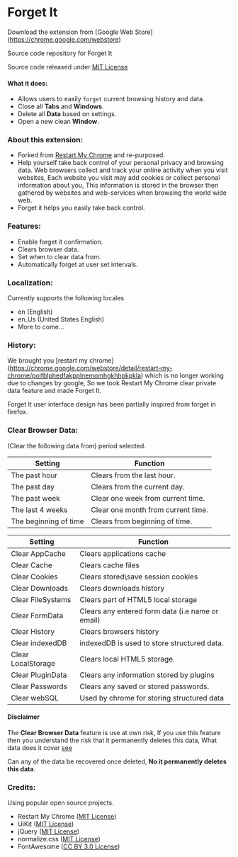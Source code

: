 Forget It
========

Download the extension from [Google Web Store] (https://chrome.google.com/webstore) 

Source code repository for Forget It

Source code released under [MIT License](http://opensource.org/licenses/MIT)


#### What it does: 
* Allows users to easily `forget` current browsing history and data. 
* Close all __Tabs__ and __Windows__.
* Delete all __Data__ based on settings.
* Open a new clean __Window__.

### About this extension:

- Forked from [Restart My Chrome](https://github.com/InternalError503/restart-my-chrome) and re-purposed.
- Help yourself take back control of your personal privacy and browsing data. 
Web browsers collect and track your online activity when you visit websites, 
Each website you visit may add cookies or collect personal information about you, 
This information is stored in the browser then gathered by websites and web-services when browsing the world wide web.
- Forget it helps you easily take back control.

### Features:
- Enable forget it confirmation.
- Clears browser data.
- Set when to clear data from.
- Automatically forget at user set intervals.

### Localization:
Currently supports the following locales
- en (English)
- en_Us (United States English)
- More to come...

### History:
We brought you [restart my chrome] (https://chrome.google.com/webstore/detail/restart-my-chrome/poifblphedfakpplnemomhgkhhpkpkla) which is no longer working
due to changes by google, So we took Restart My Chrome clear private data feature and made Forget It.

Forget It user interface design has been partially inspired from forget in firefox.

### Clear Browser Data:

(Clear the following data from) period selected.

| Setting | Function |
------------- | -------------
The past hour | Clears from the last hour.
The past day | Clears from the current day.
The past week | Clear one week from current time.
The last 4 weeks | Clear one month from current time.
The beginning of time | Clears from beginning of time.


| Setting | Function |
------------- | -------------
Clear AppCache | Clears applications cache
Clear Cache | Clears cache files
Clear Cookies | Clears stored\save session cookies
Clear Downloads | Clears downloads history
Clear FileSystems | Clears part of HTML5 local storage
Clear FormData | Clears any entered form data (i.e name or email)
Clear History | Clears browsers history 
Clear indexedDB | indexedDB is used to store structured data.
Clear LocalStorage | Clears local HTML5 storage.
Clear PluginData | Clears any information stored by plugins
Clear Passwords | Clears any saved or stored passwords.
Clear webSQL | Used by chrome for storing structured data

#### Disclaimer
The __Clear Browser Data__ feature is use at own risk, If you use this feature then you understand
the risk that it permanently deletes this data, What data does it cover [see](#clear-browser-data)

Can any of the data be recovered once deleted, __No it permanently deletes this data__.

### Credits:
Using popular open source projects.
* Restart My Chrome ([MIT License](http://opensource.org/licenses/MIT))
* UiKit ([MIT License](http://opensource.org/licenses/MIT))
* jQuery ([MIT License](http://opensource.org/licenses/MIT))
* normalize.css ([MIT License](http://opensource.org/licenses/MIT))
* FontAwesome ([CC BY 3.0 License](http://creativecommons.org/licenses/by/3.0/))